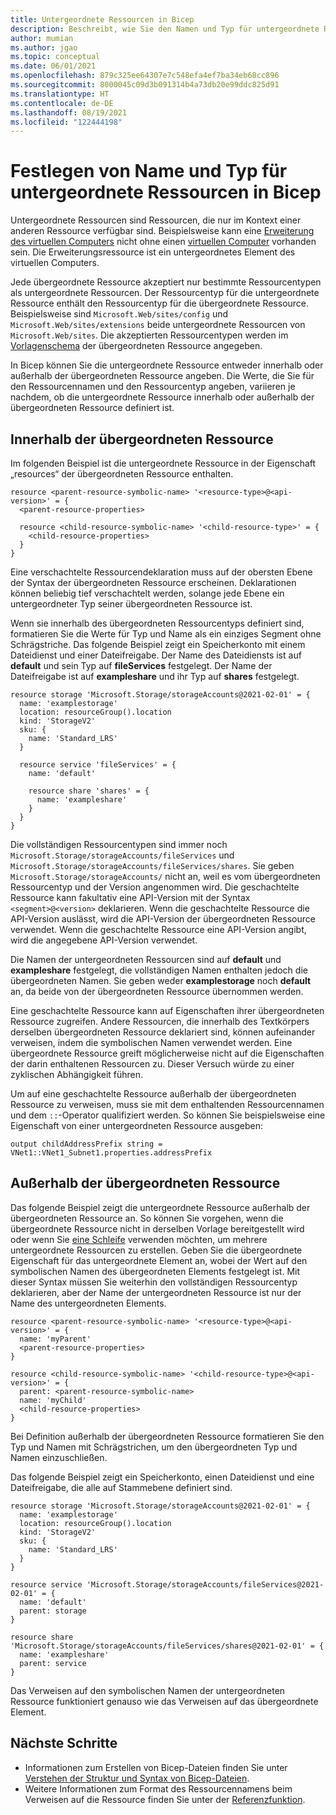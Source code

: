 ```yaml
---
title: Untergeordnete Ressourcen in Bicep
description: Beschreibt, wie Sie den Namen und Typ für untergeordnete Ressourcen in Bicep festlegen.
author: mumian
ms.author: jgao
ms.topic: conceptual
ms.date: 06/01/2021
ms.openlocfilehash: 879c325ee64307e7c548efa4ef7ba34eb68cc896
ms.sourcegitcommit: 8000045c09d3b091314b4a73db20e99ddc825d91
ms.translationtype: HT
ms.contentlocale: de-DE
ms.lasthandoff: 08/19/2021
ms.locfileid: "122444198"
---
```

# <a name="set-name-and-type-for-child-resources-in-bicep"></a>Festlegen von Name und Typ für untergeordnete Ressourcen in Bicep

Untergeordnete Ressourcen sind Ressourcen, die nur im Kontext einer anderen Ressource verfügbar sind. Beispielsweise kann eine [Erweiterung des virtuellen Computers](/azure/templates/microsoft.compute/virtualmachines/extensions) nicht ohne einen [virtuellen Computer](/azure/templates/microsoft.compute/virtualmachines) vorhanden sein. Die Erweiterungsressource ist ein untergeordnetes Element des virtuellen Computers.

Jede übergeordnete Ressource akzeptiert nur bestimmte Ressourcentypen als untergeordnete Ressourcen. Der Ressourcentyp für die untergeordnete Ressource enthält den Ressourcentyp für die übergeordnete Ressource. Beispielsweise sind `Microsoft.Web/sites/config` und `Microsoft.Web/sites/extensions` beide untergeordnete Ressourcen von `Microsoft.Web/sites`. Die akzeptierten Ressourcentypen werden im [Vorlagenschema](https://github.com/Azure/azure-resource-manager-schemas) der übergeordneten Ressource angegeben.

In Bicep können Sie die untergeordnete Ressource entweder innerhalb oder außerhalb der übergeordneten Ressource angeben. Die Werte, die Sie für den Ressourcennamen und den Ressourcentyp angeben, variieren je nachdem, ob die untergeordnete Ressource innerhalb oder außerhalb der übergeordneten Ressource definiert ist.

## <a name="within-parent-resource"></a>Innerhalb der übergeordneten Ressource

Im folgenden Beispiel ist die untergeordnete Ressource in der Eigenschaft „resources“ der übergeordneten Ressource enthalten.

```bicep
resource <parent-resource-symbolic-name> '<resource-type>@<api-version>' = {
  <parent-resource-properties>

  resource <child-resource-symbolic-name> '<child-resource-type>' = {
    <child-resource-properties>
  }
}
```

Eine verschachtelte Ressourcendeklaration muss auf der obersten Ebene der Syntax der übergeordneten Ressource erscheinen. Deklarationen können beliebig tief verschachtelt werden, solange jede Ebene ein untergeordneter Typ seiner übergeordneten Ressource ist.

Wenn sie innerhalb des übergeordneten Ressourcentyps definiert sind, formatieren Sie die Werte für Typ und Name als ein einziges Segment ohne Schrägstriche. Das folgende Beispiel zeigt ein Speicherkonto mit einem Dateidienst und einer Dateifreigabe. Der Name des Dateidiensts ist auf **default** und sein Typ auf **fileServices** festgelegt. Der Name der Dateifreigabe ist auf **exampleshare** und ihr Typ auf **shares** festgelegt.

```bicep
resource storage 'Microsoft.Storage/storageAccounts@2021-02-01' = {
  name: 'examplestorage'
  location: resourceGroup().location
  kind: 'StorageV2'
  sku: {
    name: 'Standard_LRS'
  }

  resource service 'fileServices' = {
    name: 'default'

    resource share 'shares' = {
      name: 'exampleshare'
    }
  }
}
```

Die vollständigen Ressourcentypen sind immer noch `Microsoft.Storage/storageAccounts/fileServices` und `Microsoft.Storage/storageAccounts/fileServices/shares`. Sie geben `Microsoft.Storage/storageAccounts/` nicht an, weil es vom übergeordneten Ressourcentyp und der Version angenommen wird. Die geschachtelte Ressource kann fakultativ eine API-Version mit der Syntax `<segment>@<version>` deklarieren. Wenn die geschachtelte Ressource die API-Version auslässt, wird die API-Version der übergeordneten Ressource verwendet. Wenn die geschachtelte Ressource eine API-Version angibt, wird die angegebene API-Version verwendet.

Die Namen der untergeordneten Ressourcen sind auf **default** und **exampleshare** festgelegt, die vollständigen Namen enthalten jedoch die übergeordneten Namen. Sie geben weder **examplestorage** noch **default** an, da beide von der übergeordneten Ressource übernommen werden.

Eine geschachtelte Ressource kann auf Eigenschaften ihrer übergeordneten Ressource zugreifen. Andere Ressourcen, die innerhalb des Textkörpers derselben übergeordneten Ressource deklariert sind, können aufeinander verweisen, indem die symbolischen Namen verwendet werden. Eine übergeordnete Ressource greift möglicherweise nicht auf die Eigenschaften der darin enthaltenen Ressourcen zu. Dieser Versuch würde zu einer zyklischen Abhängigkeit führen.

Um auf eine geschachtelte Ressource außerhalb der übergeordneten Ressource zu verweisen, muss sie mit dem enthaltenden Ressourcennamen und dem `::`-Operator qualifiziert werden. So können Sie beispielsweise eine Eigenschaft von einer untergeordneten Ressource ausgeben:

```bicep
output childAddressPrefix string = VNet1::VNet1_Subnet1.properties.addressPrefix
```

## <a name="outside-parent-resource"></a>Außerhalb der übergeordneten Ressource

Das folgende Beispiel zeigt die untergeordnete Ressource außerhalb der übergeordneten Ressource an. So können Sie vorgehen, wenn die übergeordnete Ressource nicht in derselben Vorlage bereitgestellt wird oder wenn Sie [eine Schleife](loop-resources.md) verwenden möchten, um mehrere untergeordnete Ressourcen zu erstellen. Geben Sie die übergeordnete Eigenschaft für das untergeordnete Element an, wobei der Wert auf den symbolischen Namen des übergeordneten Elements festgelegt ist. Mit dieser Syntax müssen Sie weiterhin den vollständigen Ressourcentyp deklarieren, aber der Name der untergeordneten Ressource ist nur der Name des untergeordneten Elements.

```bicep
resource <parent-resource-symbolic-name> '<resource-type>@<api-version>' = {
  name: 'myParent'
  <parent-resource-properties>
}

resource <child-resource-symbolic-name> '<child-resource-type>@<api-version>' = {
  parent: <parent-resource-symbolic-name>
  name: 'myChild'
  <child-resource-properties>
}
```

Bei Definition außerhalb der übergeordneten Ressource formatieren Sie den Typ und Namen mit Schrägstrichen, um den übergeordneten Typ und Namen einzuschließen.

Das folgende Beispiel zeigt ein Speicherkonto, einen Dateidienst und eine Dateifreigabe, die alle auf Stammebene definiert sind.

```bicep
resource storage 'Microsoft.Storage/storageAccounts@2021-02-01' = {
  name: 'examplestorage'
  location: resourceGroup().location
  kind: 'StorageV2'
  sku: {
    name: 'Standard_LRS'
  }
}

resource service 'Microsoft.Storage/storageAccounts/fileServices@2021-02-01' = {
  name: 'default'
  parent: storage
}

resource share 'Microsoft.Storage/storageAccounts/fileServices/shares@2021-02-01' = {
  name: 'exampleshare'
  parent: service
}
```

Das Verweisen auf den symbolischen Namen der untergeordneten Ressource funktioniert genauso wie das Verweisen auf das übergeordnete Element.

## <a name="next-steps"></a>Nächste Schritte

* Informationen zum Erstellen von Bicep-Dateien finden Sie unter [Verstehen der Struktur und Syntax von Bicep-Dateien](./file.md).
* Weitere Informationen zum Format des Ressourcennamens beim Verweisen auf die Ressource finden Sie unter der [Referenzfunktion](./bicep-functions-resource.md#reference).
